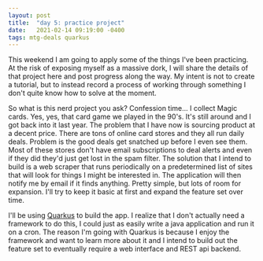 ```yaml
---
layout: post
title:  "day 5: practice project"
date:   2021-02-14 09:19:00 -0400
tags: mtg-deals quarkus
---
```


This weekend I am going to apply some of the things I've been practicing.  At the risk of exposing myself as a massive dork, I will share the details of that project here and post progress along the way.  My intent is not to create a tutorial, but to instead record a process of working through something I don't quite know how to solve at the moment.

So what is this nerd project you ask?  Confession time... I collect Magic cards.  Yes, yes, that card game we played in the 90's.  It's still around and I got back into it last year.  The problem that I have now is sourcing product at a decent price.  There are tons of online card stores and they all run daily deals.  Problem is the good deals get snatched up before I even see them.  Most of these stores don't have email subscriptions to deal alerts and even if they did they'd just get lost in the spam filter.  The solution that I intend to build is a web scraper that runs periodically on a predetermined list of sites that will look for things I might be interested in.  The application will then notify me by email if it finds anything.  Pretty simple, but lots of room for expansion.  I'll try to keep it basic at first and expand the feature set over time.

I'll be using [Quarkus](https://quarkus.io/) to build the app.  I realize that I don't actually need a framework to do this, I could just as easily write a java application and run it on a cron.  The reason I'm going with Quarkus is because I enjoy the framework and want to learn more about it and I intend to build out the feature set to eventually require a web interface and REST api backend.
